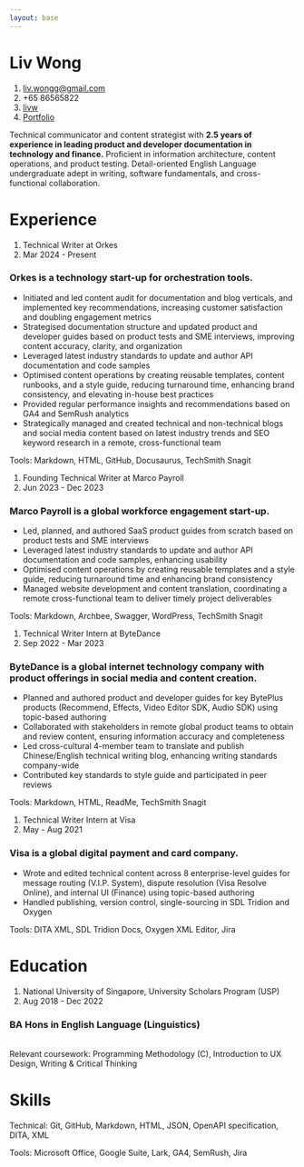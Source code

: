 ```yaml
---
layout: base
---
```


# **Liv** Wong
1. <i class="fa-solid fa-envelope"></i> liv.wongg@gmail.com
2. <i class="fa-solid fa-mobile-screen"></i> +65 86565822
3. <i class="fa-brands fa-linkedin"></i> [<u>livw</u>](https://www.linkedin.com/in/livw/)
4. <i class="fas fa-briefcase"></i> [<u>Portfolio</u>](https://itsliv.notion.site/Liv-s-Writing-Portfolio-3dfc78d4983d41a1acb23d8950b099da?pvs=4)



Technical communicator and content strategist with **2.5 years of experience in leading product and developer documentation in technology and finance.** Proficient in information architecture, content operations, and product testing. Detail-oriented English Language undergraduate adept in writing, software fundamentals, and cross-functional collaboration.

# Experience
1. Technical Writer at Orkes
2. Mar 2024 - Present

### Orkes is a technology start-up for orchestration tools.
* Initiated and led content audit for documentation and blog verticals, and implemented key recommendations, increasing customer satisfaction and doubling engagement metrics
* Strategised documentation structure and updated product and developer guides based on product tests and SME interviews, improving content accuracy, clarity, and organization
* Leveraged latest industry standards to update and author API documentation and code samples
* Optimised content operations by creating reusable templates, content runbooks, and a style guide, reducing turnaround time, enhancing brand consistency, and elevating in-house best practices
* Provided regular performance insights and recommendations based on GA4 and SemRush analytics
* Strategically managed and created technical and non-technical blogs and social media content based on latest industry trends and SEO keyword research in a remote, cross-functional team

Tools: Markdown, HTML, GitHub, Docusaurus, TechSmith Snagit

1. Founding Technical Writer at Marco Payroll
2. Jun 2023 - Dec 2023

### Marco Payroll is a global workforce engagement start-up.
* Led, planned, and authored SaaS product guides from scratch based on product tests and SME interviews
* Leveraged latest industry standards to update and author API documentation and code samples, enhancing usability
* Optimised content operations by creating reusable templates and a style guide, reducing turnaround time and enhancing brand consistency
* Managed website development and content translation, coordinating a remote cross-functional team to deliver timely project deliverables

Tools: Markdown, Archbee, Swagger, WordPress, TechSmith Snagit

1. Technical Writer Intern at ByteDance
2. Sep 2022 - Mar 2023

### ByteDance is a global internet technology company with product offerings in social media and content creation.
* Planned and authored product and developer guides for key BytePlus products (Recommend, Effects, Video Editor SDK, Audio SDK) using topic-based authoring
* Collaborated with stakeholders in remote global product teams to obtain and review content, ensuring information accuracy and completeness
* Led cross-cultural 4-member team to translate and publish Chinese/English technical writing blog, enhancing writing standards company-wide 
* Contributed key standards to style guide and participated in peer reviews

Tools: Markdown, HTML, ReadMe, TechSmith Snagit

1. Technical Writer Intern at Visa
2. May - Aug 2021

### Visa is a global digital payment and card company.
* Wrote and edited technical content across 8 enterprise-level guides for message routing (V.I.P. System), dispute resolution (Visa Resolve Online), and internal UI (Finance) using topic-based authoring
* Handled publishing, version control, single-sourcing in SDL Tridion and Oxygen

Tools: DITA XML, SDL Tridion Docs, Oxygen XML Editor, Jira

# Education
1. National University of Singapore, University Scholars Program (USP)
2. Aug 2018 - Dec 2022

### BA Hons in English Language (Linguistics)
<br>
Relevant coursework: Programming Methodology (C), Introduction to UX Design, Writing & Critical Thinking

# Skills
Technical: Git, GitHub, Markdown, HTML, JSON, OpenAPI specification, DITA, XML

Tools: Microsoft Office, Google Suite, Lark, GA4, SemRush, Jira